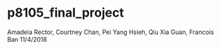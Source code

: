 p8105\_final\_project
================
Amadeia Rector, Courtney Chan, Pei Yang Hsieh, Qiu Xia Guan, Francois Ban
11/4/2018


